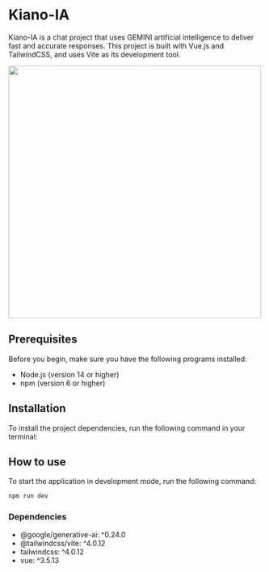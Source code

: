 # Kiano-IA

Kiano-IA is a chat project that uses GEMINI artificial intelligence to deliver fast and accurate responses. This project is built with Vue.js and TailwindCSS, and uses Vite as its development tool.

<img src="https://github.com/user-attachments/assets/eef2da83-f478-4482-a818-5e9e908748f3" height="500px" />

## Prerequisites

Before you begin, make sure you have the following programs installed:

- Node.js (version 14 or higher)
- npm (version 6 or higher)

## Installation

To install the project dependencies, run the following command in your terminal:

## How to use
To start the application in development mode, run the following command:
```sh
npm run dev
```

### Dependencies

- @google/generative-ai: ^0.24.0
- @tailwindcss/vite: ^4.0.12
- tailwindcss: ^4.0.12
- vue: ^3.5.13




